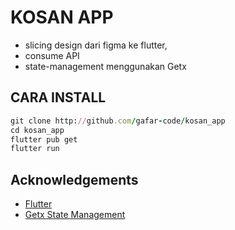 
# KOSAN APP
- slicing design dari figma ke flutter,
- consume API
- state-management menggunakan Getx

## CARA INSTALL
```ruby
git clone http://github.com/gafar-code/kosan_app
cd kosan_app
flutter pub get
flutter run
```
## Acknowledgements

 - [Flutter](https://flutter.dev)
 - [Getx State Management](https://https://pub.dev/packages/get)

